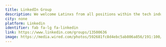 ```yaml
---
title: LinkedIn Group
description: We welcome Latinxs from all positions within the tech industry.
city: none
platform: Linkedin
identifier: fab fa-lg fa-linkedin
link: https://www.linkedin.com/groups/13500636
image: https://media.wired.com/photos/592681fc8d4ebc5ab806a856/191:100/pass/LinkedIn_HP.jpg
---
```

